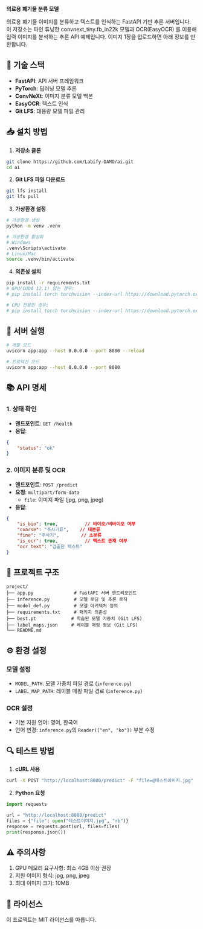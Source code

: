 **의료용 폐기물 분류 모델**

의료용 폐기물 이미지를 분류하고 텍스트를 인식하는 FastAPI 기반 추론 서버입니다.
이 저장소는 파인 튜닝한 convnext_tiny.fb_in22k 모델과 OCR(EasyOCR) 를 이용해 입력 이미지를 분석하는 추론 API 예제입니다.
이미지 1장을 업로드하면 아래 정보를 반환합니다.

## 🔧 기술 스택

- **FastAPI**: API 서버 프레임워크
- **PyTorch**: 딥러닝 모델 추론
- **ConvNeXt**: 이미지 분류 모델 백본
- **EasyOCR**: 텍스트 인식
- **Git LFS**: 대용량 모델 파일 관리

## 📥 설치 방법

1. **저장소 클론**
```bash
git clone https://github.com/Labify-DAMO/ai.git
cd ai
```

2. **Git LFS 파일 다운로드**
```bash
git lfs install
git lfs pull
```

3. **가상환경 설정**
```bash
# 가상환경 생성
python -m venv .venv

# 가상환경 활성화
# Windows
.venv\Scripts\activate
# Linux/Mac
source .venv/bin/activate
```

4. **의존성 설치**
```bash
pip install -r requirements.txt
# GPU(CUDA 12.1) 있는 경우:
# pip install torch torchvision --index-url https://download.pytorch.org/whl/cu121

# CPU 전용인 경우:
# pip install torch torchvision --index-url https://download.pytorch.org/whl/cpu
```

## 🚀 서버 실행

```bash
# 개발 모드
uvicorn app:app --host 0.0.0.0 --port 8080 --reload

# 프로덕션 모드
uvicorn app:app --host 0.0.0.0 --port 8080
```

## 📚 API 명세

### 1. 상태 확인
- **엔드포인트**: `GET /health`
- **응답**: 
```json
{
    "status": "ok"
}
```

### 2. 이미지 분류 및 OCR
- **엔드포인트**: `POST /predict`
- **요청**: `multipart/form-data`
  - `file`: 이미지 파일 (jpg, png, jpeg)
- **응답**:
```json
{
    "is_bio": true,          // 바이오/비바이오 여부
    "coarse": "주사기류",    // 대분류
    "fine": "주사기",        // 소분류
    "is_ocr": true,          // 텍스트 존재 여부
    "ocr_text": "검출된 텍스트"
}
```

## 📁 프로젝트 구조
```
project/
├── app.py               # FastAPI 서버 엔트리포인트
├── inference.py         # 모델 로딩 및 추론 로직
├── model_def.py         # 모델 아키텍처 정의
├── requirements.txt     # 패키지 의존성
├── best.pt             # 학습된 모델 가중치 (Git LFS)
├── label_maps.json     # 레이블 매핑 정보 (Git LFS)
└── README.md
```

## ⚙️ 환경 설정

### 모델 설정
- `MODEL_PATH`: 모델 가중치 파일 경로 (`inference.py`)
- `LABEL_MAP_PATH`: 레이블 매핑 파일 경로 (`inference.py`)

### OCR 설정
- 기본 지원 언어: 영어, 한국어
- 언어 변경: `inference.py`의 `Reader(["en", "ko"])` 부분 수정

## 🔍 테스트 방법

1. **cURL 사용**
```bash
curl -X POST "http://localhost:8080/predict" -F "file=@테스트이미지.jpg"
```

2. **Python 요청**
```python
import requests

url = "http://localhost:8080/predict"
files = {"file": open("테스트이미지.jpg", "rb")}
response = requests.post(url, files=files)
print(response.json())
```

## ⚠️ 주의사항

1. GPU 메모리 요구사항: 최소 4GB 이상 권장
2. 지원 이미지 형식: jpg, png, jpeg
3. 최대 이미지 크기: 10MB


## 📝 라이선스

이 프로젝트는 MIT 라이선스를 따릅니다.
